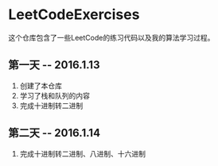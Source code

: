 # LeetCodeExercises

这个仓库包含了一些LeetCode的练习代码以及我的算法学习过程。

## 第一天 -- 2016.1.13

1. 创建了本仓库
2. 学习了栈和队列的内容
3. 完成十进制转二进制

## 第二天 -- 2016.1.14

1. 完成十进制转二进制、八进制、十六进制
 